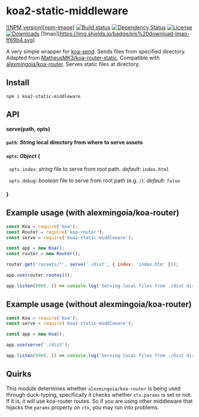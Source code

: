 # koa2-static-middleware

[![NPM version][npm-image]][npm-url]
[![Build status][travis-image]][travis-url]
[![Dependency Status][david-image]][david-url]
[![License][license-image]][license-url]
[![Downloads][downloads-image]][downloads-url]
[!lmao][https://img.shields.io/badge/pls%20download-lmao-ff69b4.svg]


A very simple wrapper for [koa-send](https://github.com/koajs/send). Sends files from specified directory. Adapted from [MatheusMK3/koa-router-static](https://github.com/MatheusMK3/koa-router-static/blob/master/index.js). Compatible with [alexmingoia/koa-router](https://github.com/alexmingoia/koa-router). Serves static files at directory.

## Install

`npm i koa2-static-middleware`

## API

**serve(path, opts)**

#### `path`: _String_ local directory from where to serve assets
#### `opts`: _Object_ {
&nbsp;&nbsp;`opts.index`: _string_ file to serve from root path. _default_: `index.html`

&nbsp;&nbsp;`opts.debug`: _boolean_ file to serve from root path (e.g. `/`). _default_: `false`
#### }



## Example usage (with alexmingoia/koa-router)

```javascript
const Koa = require('koa');
const Router = require('koa-router');
const serve = require('koa2-static-middleware');

const app = new Koa();
const router = new Router();

router.get('/assets/*', serve('./dist', { index: 'index.htm' }));

app.use(router.routes());

app.listen(8000, () => console.log('Serving local files from ./dist directory at http://localhost:8000/assets/'));
```

## Example usage (without alexmingoia/koa-router)

```javascript
const Koa = require('koa');
const serve = require('koa2-static-middleware');

const app = new Koa();

app.use(serve('./dist');

app.listen(8000, () => console.log('Serving local files from ./dist directory at http://localhost:8000/'));
```

## Quirks

This module determines whether `alexmingoia/koa-router` is being used through duck-typing, specifically it checks whether `ctx.params` is set or not. If it is, it will use koa-router routes. So if you are using other middleware that hijacks the `params` property on `ctx`, you may run into problems.

[npm-version]: https://img.shields.io/npm/v/koa2-static-middleware.svg?style=flat-square
[npm-url]: https://www.npmjs.com/package/koa2-static-middleware
[travis-url]: https://travis-ci.org/danielgormly/koa2-static-middleware
[travis-image]: https://travis-ci.org/danielgormly/koa2-static-middleware.svg?branch=master
[david-image]: https://david-dm.org/danielgormly/koa2-static-middleware.svg
[david-url]: https://david-dm.org/danielgormly/koa2-static-middleware
[downloads-image]: https://img.shields.io/badge/pls%20download-lmao-ff69b4.svg
[downloads-url]: https://img.shields.io/npm/dw/koa2-static-middleware.svg
[license-url]: https://opensource.org/licenses/MIT
[license-image]: https://img.shields.io/badge/License-MIT-yellow.svg
